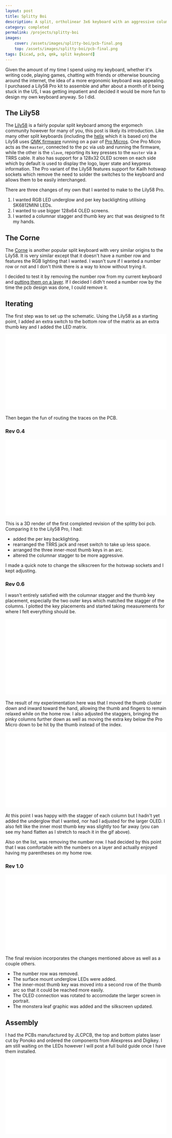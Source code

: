 ```yaml
---
layout: post
title: Splitty Boi
description: A split, ortholinear 3x6 keyboard with an aggressive columnar stagger and 6 thumb keys.
category: completed
permalink: /projects/splitty-boi
images:
    cover: /assets/images/splitty-boi/pcb-final.png
    top: /assets/images/splitty-boi/pcb-final.png
tags: [kicad, pcb, qmk, split keyboard]
---
```


Given the amount of my time I spend using my keyboard, whether it's writing code, playing games, chatting with friends or otherwise bouncing around the internet, the idea of a more ergonomic keyboard was appealing. I purchased a Lily58 Pro kit to assemble and after about a month of it being stuck in the US, I was getting impatient and decided it would be more fun to design my own keyboard anyway. So I did.

## The Lily58

The [Lily58](https://github.com/kata0510/Lily58) is a fairly popular split keyboard among the ergomech community however for many of you, this post is likely its introduction. Like many other split keyboards (including the [helix](https://github.com/MakotoKurauchi/helix) which it is based on) the Lily58 uses [QMK firmware](https://github.com/qmk/qmk_firmware/) running on a pair of [Pro Micros](https://www.sparkfun.com/products/12640). One Pro Micro acts as the `master`, connected to the pc via usb and running the firmware, while the other is the `slave`, reporting its key presses to the `master` via a TRRS cable. It also has support for a 128x32 OLED screen on each side which by default is used to display the logo, layer state and keypress information. The Pro variant of the Lily58 features support for Kailh hotswap sockets which remove the need to solder the switches to the keyboard and allows them to be easily interchanged.

There are three changes of my own that I wanted to make to the Lily58 Pro.
 1. I wanted RGB LED underglow and per key backlighting utilising SK6812MINI LEDs.
 2. I wanted to use bigger 128x64 OLED screens.
 3. I wanted a columnar stagger and thumb key arc that was designed to fit my hands.

## The Corne

The [Corne](https://github.com/foostan/crkbd) is another popular split keyboard with very similar origins to the Lily58. It is very similar except that it doesn't have a number row and features the RGB lighting that I wanted. I wasn't sure if I wanted a number row or not and I don't think there is a way to know without trying it. 

I decided to test it by removing the number row from my current keyboard and [putting them on a layer](https://beta.docs.qmk.fm/using-qmk/software-features/feature_layers). If I decided I didh't need a number row by the time the pcb design was done, I could remove it.

## Iterating

The first step was to set up the schematic. Using the Lily58 as a starting point, I added an extra switch to the bottom row of the matrix as an extra thumb key and I added the LED matrix. 

<div class="clickable-image"><a href="/assets/images/splitty-boi/initial-schematic.png">
    <img src="/assets/images/blank.png" alt="Splitty boi initial schematic" data-echo="/assets/images/splitty-boi/initial-schematic.png" />
</a></div>

Then began the fun of routing the traces on the PCB.

### Rev 0.4

<div class="clickable-image"><a href="/assets/images/splitty-boi/pcb-rev04.png">
    <img src="/assets/images/blank.png" alt="Splitty boi PCB revision 0.4" data-echo="/assets/images/splitty-boi/pcb-rev04.png" />
</a></div>

This is a 3D render of the first completed revision of the splitty boi pcb. Comparing it to the Lily58 Pro, I had:
 - added the per key backlighting.
 - rearranged the TRRS jack and reset switch to take up less space.
 - arranged the three inner-most thumb keys in an arc.
 - altered the columnar stagger to be more aggressive.

I made a quick note to change the silkscreen for the hotswap sockets and I kept adjusting.

### Rev 0.6

I wasn't entirely satisfied with the columnar stagger and the thumb key placement, especially the two outer keys which matched the stagger of the columns. I plotted the key placements and started taking measurements for where I felt everything should be.

<div class="clickable-image"><a href="/assets/images/splitty-boi/thumb-placement.gif" style="max-width: 400px">
    <img src="/assets/images/blank.png" alt="Splitty boi thumb arc placement" data-echo="/assets/images/splitty-boi/thumb-placement.gif" />
</a></div>

The result of my experimentation here was that I moved the thumb cluster down and inward toward the hand, allowing the thumb and fingers to remain relaxed while on the home row. I also adjusted the staggers, bringing the pinky columns further down as well as moving the extra key below the Pro Micro down to be hit by the thumb instead of the index.

<div class="clickable-image"><a href="/assets/images/splitty-boi/pcb-thumb-rev06.png">
    <img src="/assets/images/blank.png" alt="Splitty boi thumb cluster of revision 0.6" data-echo="/assets/images/splitty-boi/pcb-thumb-rev06.png" />
</a></div>

At this point I was happy with the stagger of each column but I hadn't yet added the underglow that I wanted, nor had I adjusted for the larger OLED. I also felt like the inner most thumb key was slightly too far away (you can see my hand flatten as I stretch to reach it in the gif above).

Also on the list, was removing the number row. I had decided by this point that I was comfortable with the numbers on a layer and actually enjoyed having my parentheses on my home row.

### Rev 1.0

<div class="clickable-image"><a href="/assets/images/splitty-boi/pcb-final-render.png">
    <img src="/assets/images/blank.png" alt="Splitty boi final pcb render" data-echo="/assets/images/splitty-boi/pcb-final-render.png" />
</a></div>

The final revision incorporates the changes mentioned above as well as a couple others.

- The number row was removed.
- The surface mount underglow LEDs were added.
- The inner-most thumb key was moved into a second row of the thumb arc so that it could be reached more easily.
- The OLED connection was rotated to accomodate the larger screen in portrait.
- The monstera leaf graphic was added and the silkscreen updated.

## Assembly

I had the PCBs manufactured by JLCPCB, the top and bottom plates laser cut by Ponoko and ordered the components from Aliexpress and Digikey. I am still waiting on the LEDs however I will post a full build guide once I have them installed.

<div class="clickable-image"><a href="/assets/images/splitty-boi/splitty-boi.jpg">
    <img src="/assets/images/blank.png" alt="Current state of splitty boi - complete except for LEDs" data-echo="/assets/images/splitty-boi/splitty-boi.jpg" />
</a></div>
